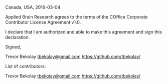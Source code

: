 Canada, USA, 2016-03-04

Applied Brain Research agrees to the terms of the COffice Corporate Contributor License
Agreement v1.0.

I declare that I am authorized and able to make this agreement and sign this
declaration.

Signed,

Trevor Bekolay tbekolay@gmail.com https://github.com/tbekolay/

List of contributors:

Trevor Bekolay tbekolay@gmail.com https://github.com/tbekolay/
